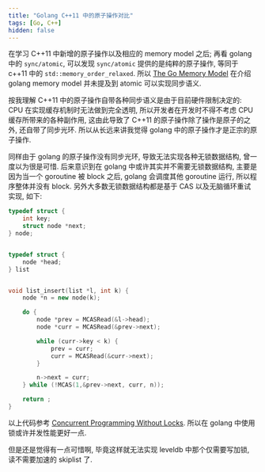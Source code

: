 ```yaml
---
title: "Golang C++11 中的原子操作对比"
tags: [Go, C++]
hidden: false
---
```




在学习 C++11 中新增的原子操作以及相应的 memory model 之后; 再看 golang 中的 `sync/atomic`, 可以发现 `sync/atomic` 提供的是纯粹的原子操作, 等同于 c++11 中的 `std::memory_order_relaxed`. 所以 [The Go Memory Model][20171018131724] 在介绍 golang memory model 并未提及到 atomic 可以实现同步语义.


按我理解 C++11 中的原子操作自带各种同步语义是由于目前硬件限制决定的: CPU 在实现缓存机制时无法做到完全透明, 所以开发者在开发时不得不考虑 CPU 缓存所带来的各种副作用, 这由此导致了 C++11 的原子操作除了操作是原子的之外, 还自带了同步光环. 所以从长远来讲我觉得 golang 中的原子操作才是正宗的原子操作.


同样由于 golang 的原子操作没有同步光环, 导致无法实现各种无锁数据结构, 曾一度以为很是可惜. 后来意识到在 golang 中或许其实并不需要无锁数据结构, 主要是因为当一个 goroutine 被 block 之后, golang 会调度其他 goroutine 运行, 所以程序整体并没有 block. 另外大多数无锁数据结构都是基于 CAS 以及无脑循环重试实现, 如下:

```cpp
typedef struct {
	int key;
	struct node *next;
} node;


typedef struct {
	node *head;
} list


void list_insert(list *l, int k) {
	node *n = new node(k);

	do {
		node *prev = MCASRead(&l->head);
		node *curr = MCASRead(&prev->next);

		while (curr->key < k) {
			prev = curr;
			curr = MCASRead(&curr->next);
		}

		n->next = curr;
	} while (!MCAS(1,&prev->next, curr, n));

	return ;
}
```
以上代码参考 [Concurrent Programming Without Locks][20171018133327]. 所以在 golang 中使用锁或许并发性能更好一点.

但是还是觉得有一点可惜啊, 毕竟这样就无法实现 leveldb 中那个仅需要写加锁, 读不需要加速的 skiplist 了.




[20171018131724]: <https://golang.org/ref/mem>
[20171018133327]: <http://www.cl.cam.ac.uk/research/srg/netos/papers/2007-cpwl.pdf>
